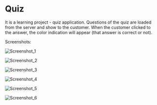 # Quiz
It is a  learning project - quiz application. Questions of the quiz are loaded from the server and show to the customer. When the customer clicked to the answer, the color indication will appear (that answer is correct or not). 

Screenshots:

![Screenshot_1](https://user-images.githubusercontent.com/39213432/90158693-fc3edd80-dd97-11ea-8b53-ca3b79c299b6.png)

![Screenshot_2](https://user-images.githubusercontent.com/39213432/90158451-ad914380-dd97-11ea-81d5-fc003fd30f22.png)

![Screenshot_3](https://user-images.githubusercontent.com/39213432/90158453-ae29da00-dd97-11ea-9586-234f376e1a6c.png)

![Screenshot_4](https://user-images.githubusercontent.com/39213432/90158454-aec27080-dd97-11ea-8bc4-1ca3427aff97.png)

![Screenshot_5](https://user-images.githubusercontent.com/39213432/90158459-af5b0700-dd97-11ea-9519-dcab5abf44c2.png)

![Screenshot_6](https://user-images.githubusercontent.com/39213432/90158462-aff39d80-dd97-11ea-89a0-b79e99f14d47.png)
